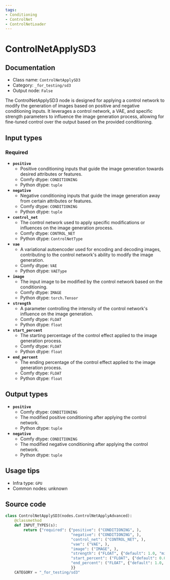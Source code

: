 ```yaml
---
tags:
- Conditioning
- ControlNet
- ControlNetLoader
---
```


# ControlNetApplySD3
## Documentation
- Class name: `ControlNetApplySD3`
- Category: `_for_testing/sd3`
- Output node: `False`

The ControlNetApplySD3 node is designed for applying a control network to modify the generation of images based on positive and negative conditioning inputs. It leverages a control network, a VAE, and specific strength parameters to influence the image generation process, allowing for fine-tuned control over the output based on the provided conditioning.
## Input types
### Required
- **`positive`**
    - Positive conditioning inputs that guide the image generation towards desired attributes or features.
    - Comfy dtype: `CONDITIONING`
    - Python dtype: `tuple`
- **`negative`**
    - Negative conditioning inputs that guide the image generation away from certain attributes or features.
    - Comfy dtype: `CONDITIONING`
    - Python dtype: `tuple`
- **`control_net`**
    - The control network used to apply specific modifications or influences on the image generation process.
    - Comfy dtype: `CONTROL_NET`
    - Python dtype: `ControlNetType`
- **`vae`**
    - A variational autoencoder used for encoding and decoding images, contributing to the control network's ability to modify the image generation.
    - Comfy dtype: `VAE`
    - Python dtype: `VAEType`
- **`image`**
    - The input image to be modified by the control network based on the conditioning.
    - Comfy dtype: `IMAGE`
    - Python dtype: `torch.Tensor`
- **`strength`**
    - A parameter controlling the intensity of the control network's influence on the image generation.
    - Comfy dtype: `FLOAT`
    - Python dtype: `float`
- **`start_percent`**
    - The starting percentage of the control effect applied to the image generation process.
    - Comfy dtype: `FLOAT`
    - Python dtype: `float`
- **`end_percent`**
    - The ending percentage of the control effect applied to the image generation process.
    - Comfy dtype: `FLOAT`
    - Python dtype: `float`
## Output types
- **`positive`**
    - Comfy dtype: `CONDITIONING`
    - The modified positive conditioning after applying the control network.
    - Python dtype: `tuple`
- **`negative`**
    - Comfy dtype: `CONDITIONING`
    - The modified negative conditioning after applying the control network.
    - Python dtype: `tuple`
## Usage tips
- Infra type: `GPU`
- Common nodes: unknown


## Source code
```python
class ControlNetApplySD3(nodes.ControlNetApplyAdvanced):
    @classmethod
    def INPUT_TYPES(s):
        return {"required": {"positive": ("CONDITIONING", ),
                             "negative": ("CONDITIONING", ),
                             "control_net": ("CONTROL_NET", ),
                             "vae": ("VAE", ),
                             "image": ("IMAGE", ),
                             "strength": ("FLOAT", {"default": 1.0, "min": 0.0, "max": 10.0, "step": 0.01}),
                             "start_percent": ("FLOAT", {"default": 0.0, "min": 0.0, "max": 1.0, "step": 0.001}),
                             "end_percent": ("FLOAT", {"default": 1.0, "min": 0.0, "max": 1.0, "step": 0.001})
                             }}
    CATEGORY = "_for_testing/sd3"

```
